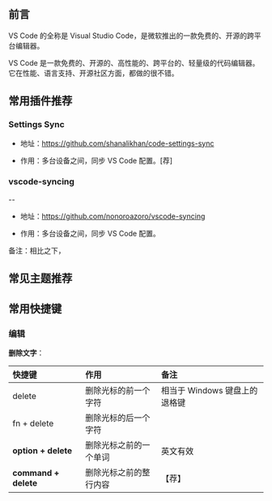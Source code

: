 

## 前言

VS Code 的全称是 Visual Studio Code，是微软推出的一款免费的、开源的跨平台编辑器。

VS Code 是一款免费的、开源的、高性能的、跨平台的、轻量级的代码编辑器。它在性能、语言支持、开源社区方面，都做的很不错。


## 常用插件推荐

### Settings Sync

- 地址：<https://github.com/shanalikhan/code-settings-sync>

- 作用：多台设备之间，同步 VS Code 配置。[荐]


### vscode-syncing
--
- 地址：<https://github.com/nonoroazoro/vscode-syncing>

- 作用：多台设备之间，同步 VS Code 配置。

备注：相比之下，


## 常见主题推荐


## 常用快捷键


### 编辑


**删除文字**：


| 快捷键 | 作用 | 备注 |
|:-------------|:-----|:-----|
|delete|删除光标的前一个字符|相当于 Windows 键盘上的退格键|
|fn + delete|删除光标的后一个字符||
|**option + delete**|删除光标之前的一个单词|英文有效|
|**command + delete**|删除光标之前的整行内容|【荐】|


